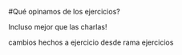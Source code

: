 #Qué opinamos de los ejercicios?

Incluso mejor que las charlas!

cambios hechos a ejercicio desde rama ejercicios

